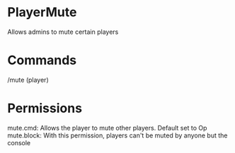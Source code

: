 # PlayerMute
Allows admins to mute certain players

# Commands
/mute (player)

# Permissions
mute.cmd: Allows the player to mute other players. Default set to Op
mute.block: With this permission, players can't be muted by anyone but the console
